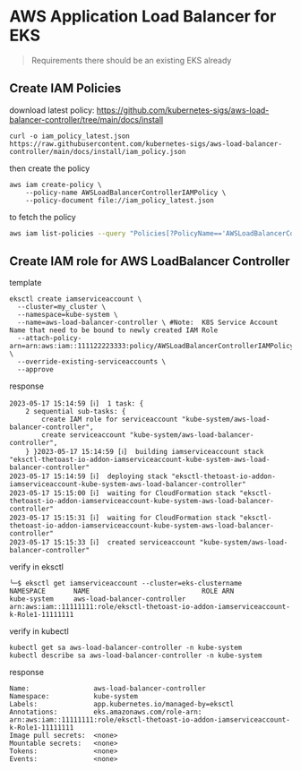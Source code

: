 # AWS Application Load Balancer for EKS
> Requirements there should be an existing EKS already


## Create IAM Policies

download latest policy: https://github.com/kubernetes-sigs/aws-load-balancer-controller/tree/main/docs/install 
```
curl -o iam_policy_latest.json https://raw.githubusercontent.com/kubernetes-sigs/aws-load-balancer-controller/main/docs/install/iam_policy.json
```

then create the policy
```
aws iam create-policy \
    --policy-name AWSLoadBalancerControllerIAMPolicy \
    --policy-document file://iam_policy_latest.json
```

to fetch the policy
```bash
aws iam list-policies --query "Policies[?PolicyName=='AWSLoadBalancerControllerIAMPolicy']"
```

## Create IAM role for AWS LoadBalancer Controller

template
```
eksctl create iamserviceaccount \
  --cluster=my_cluster \
  --namespace=kube-system \
  --name=aws-load-balancer-controller \ #Note:  K8S Service Account Name that need to be bound to newly created IAM Role
  --attach-policy-arn=arn:aws:iam::111122223333:policy/AWSLoadBalancerControllerIAMPolicy \
  --override-existing-serviceaccounts \
  --approve
```
response
```
2023-05-17 15:14:59 [ℹ]  1 task: { 
    2 sequential sub-tasks: { 
        create IAM role for serviceaccount "kube-system/aws-load-balancer-controller",
        create serviceaccount "kube-system/aws-load-balancer-controller",
    } }2023-05-17 15:14:59 [ℹ]  building iamserviceaccount stack "eksctl-thetoast-io-addon-iamserviceaccount-kube-system-aws-load-balancer-controller"
2023-05-17 15:14:59 [ℹ]  deploying stack "eksctl-thetoast-io-addon-iamserviceaccount-kube-system-aws-load-balancer-controller"
2023-05-17 15:15:00 [ℹ]  waiting for CloudFormation stack "eksctl-thetoast-io-addon-iamserviceaccount-kube-system-aws-load-balancer-controller"
2023-05-17 15:15:31 [ℹ]  waiting for CloudFormation stack "eksctl-thetoast-io-addon-iamserviceaccount-kube-system-aws-load-balancer-controller"
2023-05-17 15:15:33 [ℹ]  created serviceaccount "kube-system/aws-load-balancer-controller"
```

verify in eksctl
```
╰─$ eksctl get iamserviceaccount --cluster=eks-clustername
NAMESPACE       NAME                            ROLE ARN
kube-system     aws-load-balancer-controller    arn:aws:iam::11111111:role/eksctl-thetoast-io-addon-iamserviceaccount-k-Role1-11111111
```

verify in kubectl
```
kubectl get sa aws-load-balancer-controller -n kube-system
kubectl describe sa aws-load-balancer-controller -n kube-system
```
response
```
Name:                aws-load-balancer-controller
Namespace:           kube-system
Labels:              app.kubernetes.io/managed-by=eksctl
Annotations:         eks.amazonaws.com/role-arn: arn:aws:iam::11111111:role/eksctl-thetoast-io-addon-iamserviceaccount-k-Role1-11111111
Image pull secrets:  <none>
Mountable secrets:   <none>
Tokens:              <none>
Events:              <none>
```

